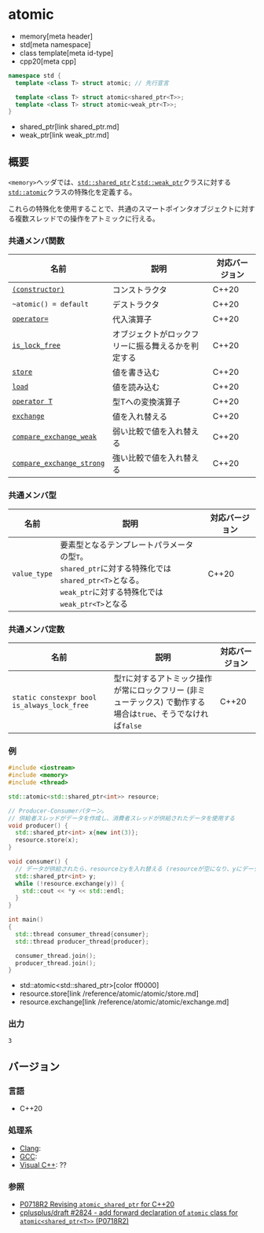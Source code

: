 # atomic
* memory[meta header]
* std[meta namespace]
* class template[meta id-type]
* cpp20[meta cpp]

```cpp
namespace std {
  template <class T> struct atomic; // 先行宣言

  template <class T> struct atomic<shared_ptr<T>>;
  template <class T> struct atomic<weak_ptr<T>>;
}
```
* shared_ptr[link shared_ptr.md]
* weak_ptr[link weak_ptr.md]

## 概要
`<memory>`ヘッダでは、[`std::shared_ptr`](shared_ptr.md)と[`std::weak_ptr`](weak_ptr.md)クラスに対する[`std::atomic`](/reference/atomic/atomic.md)クラスの特殊化を定義する。

これらの特殊化を使用することで、共通のスマートポインタオブジェクトに対する複数スレッドでの操作をアトミックに行える。


### 共通メンバ関数
| 名前 | 説明 | 対応バージョン |
|------|------|-----|
| [`(constructor)`](/reference/atomic/atomic/op_constructor.md) | コンストラクタ | C++20 |
| `~atomic() = default`                       | デストラクタ | C++20 |
| [`operator=`](/reference/atomic/atomic/op_assign.md)          | 代入演算子 | C++20 |
| [`is_lock_free`](/reference/atomic/atomic/is_lock_free.md)    | オブジェクトがロックフリーに振る舞えるかを判定する | C++20 |
| [`store`](/reference/atomic/atomic/store.md)                  | 値を書き込む | C++20 |
| [`load`](/reference/atomic/atomic/load.md)                    | 値を読み込む | C++20 |
| [`operator T`](/reference/atomic/atomic/op_t.md)              | 型Tへの変換演算子 | C++20 |
| [`exchange`](/reference/atomic/atomic/exchange.md)            | 値を入れ替える | C++20 |
| [`compare_exchange_weak`](/reference/atomic/atomic/compare_exchange_weak.md) | 弱い比較で値を入れ替える | C++20 |
| [`compare_exchange_strong`](/reference/atomic/atomic/compare_exchange_strong.md) | 強い比較で値を入れ替える | C++20 |


### 共通メンバ型
| 名前 | 説明 | 対応バージョン |
|------|------|----------------|
| `value_type` | 要素型となるテンプレートパラメータの型`T`。<br/> `shared_ptr`に対する特殊化では`shared_ptr<T>`となる。<br/> `weak_ptr`に対する特殊化では`weak_ptr<T>`となる | C++20 |


### 共通メンバ定数

| 名前 | 説明 | 対応バージョン |
|------|------|----------------|
| `static constexpr bool is_always_lock_free` | 型`T`に対するアトミック操作が常にロックフリー (非ミューテックス) で動作する場合は`true`、そうでなければ`false` | C++20 |


### 例
```cpp example
#include <iostream>
#include <memory>
#include <thread>

std::atomic<std::shared_ptr<int>> resource;

// Producer-Consumerパターン。
// 供給者スレッドがデータを作成し、消費者スレッドが供給されたデータを使用する
void producer() {
  std::shared_ptr<int> x{new int(3)};
  resource.store(x);
}

void consumer() {
  // データが供給されたら、resourceとyを入れ替える (resourceが空になり、yにデータが入る)。
  std::shared_ptr<int> y;
  while (!resource.exchange(y)) {
    std::cout << *y << std::endl;
  }
}

int main()
{
  std::thread consumer_thread{consumer};
  std::thread producer_thread{producer};

  consumer_thread.join();
  producer_thread.join();
}
```
* std::atomic<std::shared_ptr<int>>[color ff0000]
* resource.store[link /reference/atomic/atomic/store.md]
* resource.exchange[link /reference/atomic/atomic/exchange.md]

### 出力
```
3
```


## バージョン
### 言語
- C++20

### 処理系
- [Clang](/implementation.md#clang):
- [GCC](/implementation.md#gcc):
- [Visual C++](/implementation.md#visual_cpp): ??


### 参照
- [P0718R2 Revising `atomic_shared_ptr` for C++20](http://www.open-std.org/jtc1/sc22/wg21/docs/papers/2017/p0718r2.html)
- [cplusplus/draft #2824 - add forward declaration of `atomic` class for `atomic<shared_ptr<T>>` (P0718R2)](https://github.com/cplusplus/draft/pull/2824)

